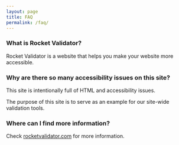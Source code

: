 ```yaml
---
layout: page
title: FAQ
permalink: /faq/
---
```


### What is Rocket Validator?

Rocket Validator is a website that helps you make your website more accessible.

### Why are there so many accessibility issues on this site?

This site is intentionally full of HTML and accessibility issues.

The purpose of this site is to serve as an example for our site-wide validation tools.

### Where can I find more information?

Check [rocketvalidator.com](https://rocketvalidator.com) for more information.
